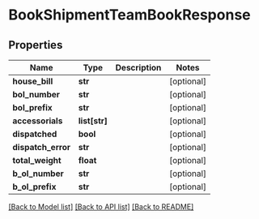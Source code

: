 # BookShipmentTeamBookResponse

## Properties
Name | Type | Description | Notes
------------ | ------------- | ------------- | -------------
**house_bill** | **str** |  | [optional] 
**bol_number** | **str** |  | [optional] 
**bol_prefix** | **str** |  | [optional] 
**accessorials** | **list[str]** |  | [optional] 
**dispatched** | **bool** |  | [optional] 
**dispatch_error** | **str** |  | [optional] 
**total_weight** | **float** |  | [optional] 
**b_ol_number** | **str** |  | [optional] 
**b_ol_prefix** | **str** |  | [optional] 

[[Back to Model list]](../README.md#documentation-for-models) [[Back to API list]](../README.md#documentation-for-api-endpoints) [[Back to README]](../README.md)

